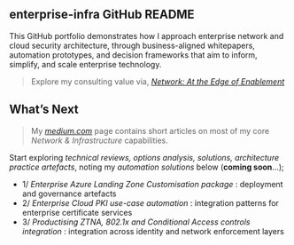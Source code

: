 ## enterprise-infra GitHub README 
This GitHub portfolio demonstrates how I approach enterprise network and cloud security architecture, through 
business-aligned whitepapers, automation prototypes, and decision frameworks that aim to inform, simplify, and 
scale enterprise technology.

> Explore my consulting value via,
[*Network: At the Edge of Enablement*](https://github.com/marclandy/enterprise-infra/blob/marclandy-integration/architecture%20practice/consulting/network_edge_of_enablement.md)

## What’s Next
> My [*medium.com*](https://medium.com/@marclandy.me) page contains short articles on most of my core *Network & Infrastructure* capabilities.

Start exploring *technical reviews, options analysis, solutions, architecture practice artefacts*, noting my *automation solutions* below (**coming soon**...);
- 1/ *Enterprise Azure Landing Zone Customisation package* : deployment and governance artefacts
- 2/ *Enterprise Cloud PKI use-case automation* : integration patterns for enterprise certificate services
- 3/ *Productising ZTNA, 802.1x and Conditional Access controls integration* : integration across identity and network enforcement layers
